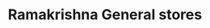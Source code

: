 ---
title: "Ramakrishna General stores"
url: /vijayawada/ramakrishna-general-stores/
shop: Dorfladen
---
